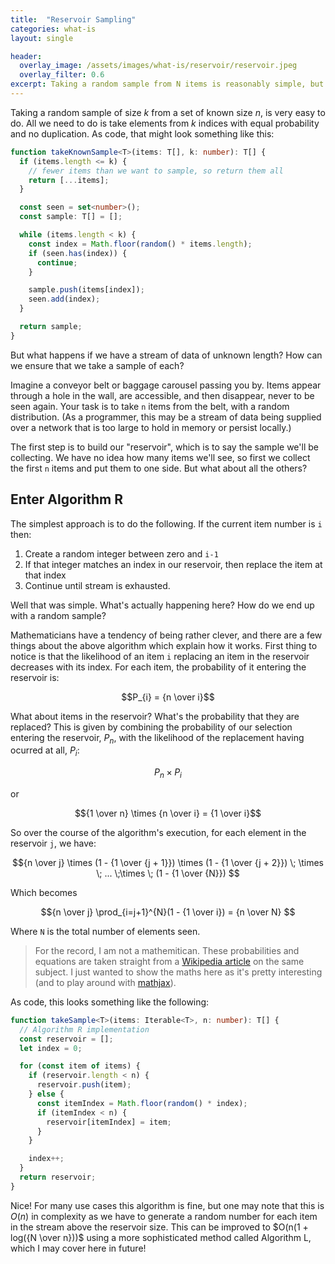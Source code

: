 ```yaml
---
title:  "Reservoir Sampling"
categories: what-is
layout: single

header:
  overlay_image: /assets/images/what-is/reservoir/reservoir.jpeg
  overlay_filter: 0.6
excerpt: Taking a random sample from N items is reasonably simple, but what if we don't know the upper limit? How can we ensure each item is equally likely to be selected?
---
```


Taking a random sample of size _k_ from a set of known size _n_, is very easy to do. All we need to do is take elements from _k_ indices with equal probability and no duplication. As code, that might look something like this:

```typescript
function takeKnownSample<T>(items: T[], k: number): T[] {
  if (items.length <= k) {
    // fewer items than we want to sample, so return them all
    return [...items];
  }

  const seen = set<number>();
  const sample: T[] = [];

  while (items.length < k) {
    const index = Math.floor(random() * items.length);
    if (seen.has(index)) {
      continue;
    }

    sample.push(items[index]);
    seen.add(index);
  }

  return sample;
}
```

But what happens if we have a stream of data of unknown length? How can we ensure that we take a sample of each?

Imagine a conveyor belt or baggage carousel passing you by. Items appear through a hole in the wall, are accessible, and then disappear, never to be seen again. Your task is to take `n` items from the belt, with a random distribution. (As a programmer, this may be a stream of data being supplied over a network that is too large to hold in memory or persist locally.)

The first step is to build our "reservoir", which is to say the sample we'll be collecting. We have no idea how many items we'll see, so first we collect the first `n` items and put them to one side. But what about all the others?

## Enter Algorithm R

The simplest approach is to do the following. If the current item number is `i` then:

1. Create a random integer between zero and `i-1`
2. If that integer matches an index in our reservoir, then replace the item at that index
3. Continue until stream is exhausted.

Well that was simple. What's actually happening here? How do we end up with a random sample?

Mathematicians have a tendency of being rather clever, and there are a few things about the above algorithm which explain how it works. First thing to notice is that the likelihood of an item `i` replacing an item in the reservoir decreases with its index. For each item, the probability of it entering the reservoir is:

$$P_{i} = {n \over i}$$


What about items in the reservoir? What's the probability that they are replaced? This is given by combining the probability of our selection entering the reservoir, $P_{n}$, with the likelihood of the replacement having ocurred at all, $P_{i}$:

$$P_{n} \times P_{i}$$

or

$${1 \over n} \times {n \over i} = {1 \over i}$$

So over the course of the algorithm's execution, for each element in the reservoir `j`, we have:

$${n \over j} \times (1 - {1 \over {j + 1}}) \times (1 - {1 \over {j + 2}}) \; \times \; ... \;\times \; (1 - {1 \over {N}}) $$

Which becomes

$${n \over j} \prod_{i=j+1}^{N}(1 - {1 \over i}) = {n \over N} $$

Where `N` is the total number of elements seen.

> For the record, I am not a mathemitican. These probabilities and equations are taken straight from a [Wikipedia article](https://en.wikipedia.org/wiki/Reservoir_sampling) on the same subject. I just wanted to show the maths here as it's pretty interesting (and to play around with [mathjax](http://docs.mathjax.org/en/latest/index.html)).

As code, this looks something like the following:

```typescript
function takeSample<T>(items: Iterable<T>, n: number): T[] {
  // Algorithm R implementation
  const reservoir = [];
  let index = 0;

  for (const item of items) {
    if (reservoir.length < n) {
      reservoir.push(item);
    } else {
      const itemIndex = Math.floor(random() * index);
      if (itemIndex < n) {
        reservoir[itemIndex] = item;
      }
    }

    index++;
  }
  return reservoir;
}
```

Nice! For many use cases this algorithm is fine, but one may note that this is $O(n)$ in complexity as we have to generate a random number for each item in the stream above the reservoir size. This can be improved to $O(n(1 + log({N \over n}))$ using a more sophisticated method called Algorithm L, which I may cover here in future!


<script type="text/x-mathjax-config">
MathJax.Hub.Config({
  tex2jax: {
    inlineMath: [['$','$'], ['\\(','\\)']],
    processEscapes: true
  }
});
</script>
<script src="https://cdnjs.cloudflare.com/ajax/libs/mathjax/2.7.0/MathJax.js?config=TeX-AMS-MML_HTMLorMML" type="text/javascript"></script>

